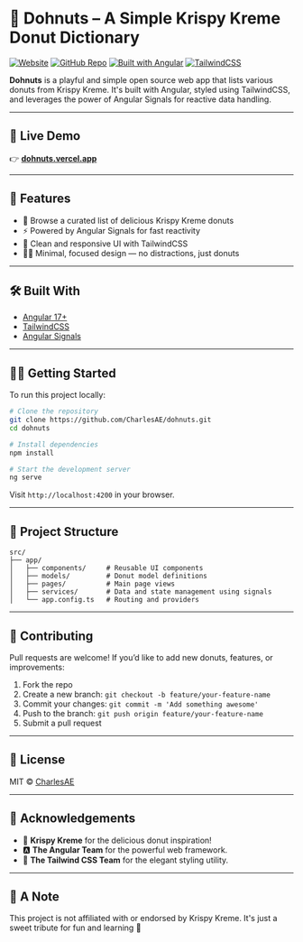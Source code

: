 # 🍩 Dohnuts – A Simple Krispy Kreme Donut Dictionary

[![Website](https://img.shields.io/badge/Live%20Demo-%F0%9F%8C%90-brightgreen)](https://dohnuts.vercel.app/)
[![GitHub Repo](https://img.shields.io/badge/GitHub-Repo-blue)](https://github.com/CharlesAE/dohnuts)
[![Built with Angular](https://img.shields.io/badge/Built%20with-Angular-DD0031?logo=angular&logoColor=white)](https://angular.io/)
[![TailwindCSS](https://img.shields.io/badge/Styled%20with-TailwindCSS-38B2AC?logo=tailwindcss&logoColor=white)](https://tailwindcss.com/)

**Dohnuts** is a playful and simple open source web app that lists various donuts from Krispy Kreme. It's built with Angular, styled using TailwindCSS, and leverages the power of Angular Signals for reactive data handling.

---

## 🚀 Live Demo

👉 [**dohnuts.vercel.app**](https://dohnuts.vercel.app/)

---

## 🧱 Features

- 🍩 Browse a curated list of delicious Krispy Kreme donuts
- ⚡ Powered by Angular Signals for fast reactivity
- 🎨 Clean and responsive UI with TailwindCSS
- 🕵️‍♂️ Minimal, focused design — no distractions, just donuts

---

## 🛠️ Built With

- [Angular 17+](https://angular.io/)
- [TailwindCSS](https://tailwindcss.com/)
- [Angular Signals](https://angular.dev/guide/signals)

---

## 🧑‍💻 Getting Started

To run this project locally:

```bash
# Clone the repository
git clone https://github.com/CharlesAE/dohnuts.git
cd dohnuts

# Install dependencies
npm install

# Start the development server
ng serve
```

Visit `http://localhost:4200` in your browser.

---

## 📁 Project Structure

```
src/
├── app/
│   ├── components/     # Reusable UI components
│   ├── models/         # Donut model definitions
│   ├── pages/          # Main page views
│   ├── services/       # Data and state management using signals
│   └── app.config.ts   # Routing and providers
```

---

## 🤝 Contributing

Pull requests are welcome! If you’d like to add new donuts, features, or improvements:

1. Fork the repo
2. Create a new branch: `git checkout -b feature/your-feature-name`
3. Commit your changes: `git commit -m 'Add something awesome'`
4. Push to the branch: `git push origin feature/your-feature-name`
5. Submit a pull request

---

## 📜 License

MIT © [CharlesAE](https://github.com/CharlesAE)

---

## 🙏 Acknowledgements

- 🍩 **Krispy Kreme** for the delicious donut inspiration!
- 🅰️ **The Angular Team** for the powerful web framework.
- 🎨 **The Tailwind CSS Team** for the elegant styling utility.

---

## 💬 A Note

This project is not affiliated with or endorsed by Krispy Kreme. It's just a sweet tribute for fun and learning 🍩
